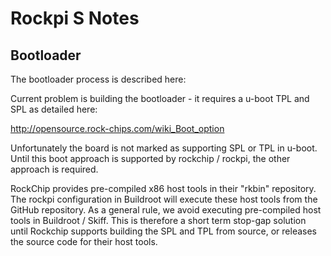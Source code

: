# Rockpi S Notes

## Bootloader

The bootloader process is described here:

Current problem is building the bootloader - it requires a u-boot TPL and SPL as
detailed here:

 http://opensource.rock-chips.com/wiki_Boot_option

Unfortunately the board is not marked as supporting SPL or TPL in u-boot. Until
this boot approach is supported by rockchip / rockpi, the other approach is
required.

RockChip provides pre-compiled x86 host tools in their "rkbin" repository. The
rockpi configuration in Buildroot will execute these host tools from the GitHub
repository. As a general rule, we avoid executing pre-compiled host tools in
Buildroot / Skiff. This is therefore a short term stop-gap solution until
Rockchip supports building the SPL and TPL from source, or releases the source
code for their host tools.


